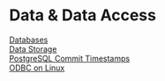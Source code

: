 # Data & Data Access

[Databases](Databases.md)  
[Data Storage](Data_Storage.md)  
[PostgreSQL Commit Timestamps](PostgreSQL_Track_Commit_Timestamp.md)  
[ODBC on Linux](ODBC_On_Linux.md)  
